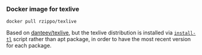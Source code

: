 ### Docker image for texlive

`docker pull rzippo/texlive`

Based on [danteev/texlive](https://github.com/dante-ev/docker-texlive), but the texlive distribution is installed via [`install-tl`](https://www.tug.org/texlive/quickinstall.html) script rather than apt package, in order to have the most recent version for each package.